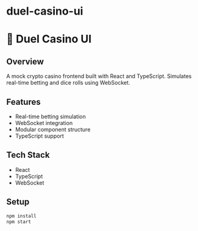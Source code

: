# duel-casino-ui
# 🎰 Duel Casino UI

## Overview
A mock crypto casino frontend built with React and TypeScript. Simulates real-time betting and dice rolls using WebSocket.

## Features
- Real-time betting simulation
- WebSocket integration
- Modular component structure
- TypeScript support

## Tech Stack
- React
- TypeScript
- WebSocket

## Setup
```bash
npm install
npm start
